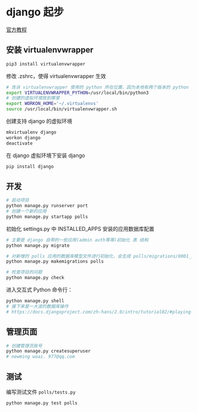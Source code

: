 # django 起步

[官方教程](https://docs.djangoproject.com/zh-hans/2.0/intro/)

## 安装 virtualenvwrapper

```bash
pip3 install virtualenvwrapper
```

修改 .zshrc，使得 virtualenvwrapper 生效

```bash
# 告诉 virtualenvwrapper 使用的 python 所在位置，因为本地有两个版本的 python
export VIRTUALENVWRAPPER_PYTHON=/usr/local/bin/python3
# 创建的虚拟环境放到哪里
export WORKON_HOME='~/.virtualenvs'
source /usr/local/bin/virtualenvwrapper.sh
```

创建支持 django 的虚拟环境

```bash
mkvirtualenv django
workon django
deactivate
```

在 django 虚拟环境下安装 django

```bash
pip install django
```

## 开发

```bash
# 启动项目
python manage.py runserver port
# 创建一个新的应用
python manage.py startapp polls
```

初始化 settings.py 中 INSTALLED_APPS 安装的应用数据库配置

```bash
# 主要是 django 自带的一些应用(admin auth等等)初始化 表 结构
python manage.py migrate

# 对新增的 polls 应用的数据库模型文件进行初始化，会生成 polls/migrations/0001_initial.py 文件
python manage.py makemigrations polls

# 检查项目的问题
python manage.py check
```

进入交互式 Python 命令行：

```bash
python manage.py shell
# 接下来是一大波的数据库操作
# https://docs.djangoproject.com/zh-hans/2.0/intro/tutorial02/#playing-with-the-api
```

## 管理页面

```bash
# 创建管理员账号
python manage.py createsuperuser
# newming woai. 977@qq.com
```

## 测试

编写测试文件 `polls/tests.py`

```bash
python manage.py test polls
```